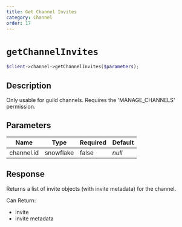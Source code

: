 ```yaml
---
title: Get Channel Invites
category: Channel
order: 17
---
```


# `getChannelInvites`

```php
$client->channel->getChannelInvites($parameters);
```

## Description

Only usable for guild channels. Requires the &#039;MANAGE_CHANNELS&#039; permission.

## Parameters


Name | Type | Required | Default
--- | --- | --- | ---
channel.id | snowflake | false | *null*

## Response

Returns a list of invite objects (with invite metadata) for the channel.

Can Return:

* invite
* invite metadata
